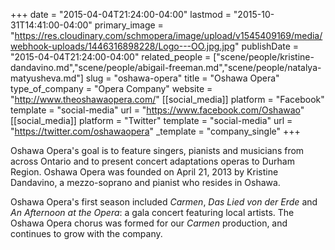 +++
date = "2015-04-04T21:24:00-04:00"
lastmod = "2015-10-31T14:41:00-04:00"
primary_image = "https://res.cloudinary.com/schmopera/image/upload/v1545409169/media/webhook-uploads/1446316898228/Logo---OO.jpg.jpg"
publishDate = "2015-04-04T21:24:00-04:00"
related_people = ["scene/people/kristine-dandavino.md","scene/people/abigail-freeman.md","scene/people/natalya-matyusheva.md"]
slug = "oshawa-opera"
title = "Oshawa Opera"
type_of_company = "Opera Company"
website = "http://www.theoshawaopera.com/"
[[social_media]]
platform = "Facebook"
template = "social-media"
url = "https://www.facebook.com/Oshawao"
[[social_media]]
platform = "Twitter"
template = "social-media"
url = "https://twitter.com/oshawaopera"
_template = "company_single"
+++

<p>
	Oshawa Opera's goal is to feature singers, pianists and musicians from across Ontario and to present concert adaptations operas to Durham Region. Oshawa Opera was founded on April 21, 2013 by Kristine Dandavino, a mezzo-soprano and pianist who resides in Oshawa.
</p>
<p>
	Oshawa Opera's first season included <em>Carmen</em>, <em>Das Lied von der Erde</em> and <em>An Afternoon at the Opera</em>: a gala concert featuring local artists. The Oshawa Opera chorus was formed for our <em>Carmen</em> production, and continues to grow with the company.
</p>
